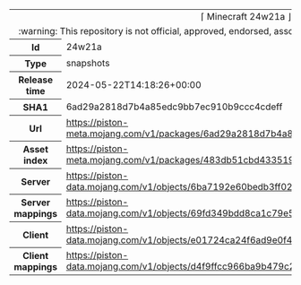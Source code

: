 <html><table>
<tr><td colspan="2" align="center"><img width="0" height="0"><br/>⌈ Minecraft 24w21a ⌋<br/><img width="0" height="0"></td></tr>
<tr><td colspan="2" align="center"><img width="0" height="0"><br/>
:warning: This repository is not official, approved, endorsed, associated or connected with Mojang :warning:
<br/><img width="0" height="0"></td></tr>
<tr><th>Id</th><td>24w21a</td></tr>
<tr><th>Type</th><td>snapshots</td></tr>
<tr><th>Release time</th><td>2024-05-22T14:18:26+00:00</td></tr>
<tr><th>SHA1</th><td>6ad29a2818d7b4a85edc9bb7ec910b9ccc4cdeff</td></tr>
<tr><th>Url</th><td><a href="https://piston-meta.mojang.com/v1/packages/6ad29a2818d7b4a85edc9bb7ec910b9ccc4cdeff/24w21a.json">https://piston-meta.mojang.com/v1/packages/6ad29a2818d7b4a85edc9bb7ec910b9ccc4cdeff/24w21a.json</a></td></tr>
<tr><th>Asset index</th><td><a href="https://piston-meta.mojang.com/v1/packages/483db51cbd4335190b40f225213b7b03a1075a80/17.json">https://piston-meta.mojang.com/v1/packages/483db51cbd4335190b40f225213b7b03a1075a80/17.json</a></td></tr>
<tr><th>Server</th><td><a href="https://piston-data.mojang.com/v1/objects/6ba7192e60bedb3ff02db3c57b75f7ea56c63242/server.jar">https://piston-data.mojang.com/v1/objects/6ba7192e60bedb3ff02db3c57b75f7ea56c63242/server.jar</a></td></tr>
<tr><th>Server mappings</th><td><a href="https://piston-data.mojang.com/v1/objects/69fd349bdd8ca1c79e57240e8eae9550d25565fd/server.txt">https://piston-data.mojang.com/v1/objects/69fd349bdd8ca1c79e57240e8eae9550d25565fd/server.txt</a></td></tr>
<tr><th>Client</th><td><a href="https://piston-data.mojang.com/v1/objects/e01724ca24f6ad9e0f4669ab63d08a7a23e82be2/client.jar">https://piston-data.mojang.com/v1/objects/e01724ca24f6ad9e0f4669ab63d08a7a23e82be2/client.jar</a></td></tr>
<tr><th>Client mappings</th><td><a href="https://piston-data.mojang.com/v1/objects/d4f9ffcc966ba9b479c261211030719431508cb3/client.txt">https://piston-data.mojang.com/v1/objects/d4f9ffcc966ba9b479c261211030719431508cb3/client.txt</a></td></tr>
</table></html>